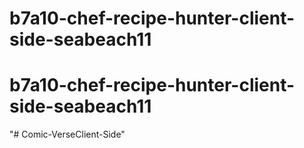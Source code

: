 # b7a10-chef-recipe-hunter-client-side-seabeach11
# b7a10-chef-recipe-hunter-client-side-seabeach11
"# Comic-VerseClient-Side" 
